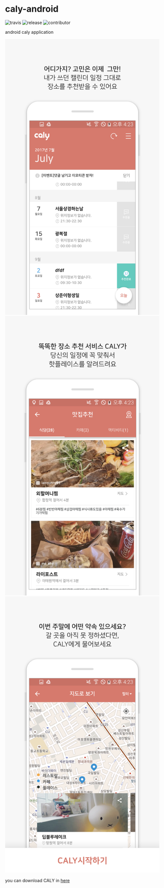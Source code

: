 # caly-android 
![travis](https://travis-ci.org/CalyFactory/caly-android.svg?branch=dev-jspiner)
![release](https://img.shields.io/github/release/calyfactory/caly-android/all.svg)
![contributor](https://img.shields.io/github/contributors/calyfactory/caly-android.svg)

android caly application

![guide_1](https://github.com/CalyFactory/caly-android/blob/dev-jspiner/imgs/guide_1.png?raw=true)
![guide_2](https://github.com/CalyFactory/caly-android/blob/dev-jspiner/imgs/guide_2.png?raw=true)
![guide_3](https://github.com/CalyFactory/caly-android/blob/dev-jspiner/imgs/guide_3.png?raw=true)



you can download CALY in [here](http://bit.ly/calyapp)